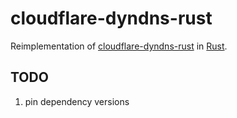 # cloudflare-dyndns-rust

Reimplementation of [cloudflare-dyndns-rust](https://github.com/colemickens/cloudflare-dyndns) in [Rust](https://www.rust-lang.org).

## TODO

1. pin dependency versions
